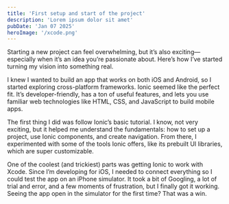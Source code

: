 ```yaml
---
title: 'First setup and start of the project'
description: 'Lorem ipsum dolor sit amet'
pubDate: 'Jan 07 2025'
heroImage: '/xcode.png'
---
```


Starting a new project can feel overwhelming, but it’s also exciting—especially when it’s an idea you’re passionate about. Here’s how I’ve started turning my vision into something real.

I knew I wanted to build an app that works on both iOS and Android, so I started exploring cross-platform frameworks. Ionic seemed like the perfect fit. It’s developer-friendly, has a ton of useful features, and lets you use familiar web technologies like HTML, CSS, and JavaScript to build mobile apps.

The first thing I did was follow Ionic’s basic tutorial. I know, not very exciting, but it helped me understand the fundamentals: how to set up a project, use Ionic components, and create navigation. From there, I experimented with some of the tools Ionic offers, like its prebuilt UI libraries, which are super customizable.

One of the coolest (and trickiest) parts was getting Ionic to work with Xcode. Since I’m developing for iOS, I needed to connect everything so I could test the app on an iPhone simulator. It took a bit of Googling, a lot of trial and error, and a few moments of frustration, but I finally got it working. Seeing the app open in the simulator for the first time? That was a win.
